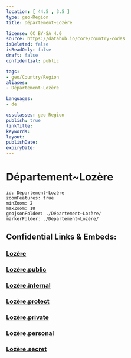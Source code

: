 ```yaml
---
location: [ 44.5 , 3.5 ] 
type: geo-Region
title: Département~Lozère

license: CC BY-SA 4.0
source: https://datahub.io/core/country-codes
isDeleted: false
isReadOnly: false
draft: false
confidential: public

tags:
- geo/Country/Region
aliases:
- Département~Lozère

Languages:
- de

cssclasses: geo-Region
publish: true
linkTitle: 
keywords: 
layout: 
publishDate: 
expiryDate: 
---
```


# Département~Lozère

```leaflet
id: Département~Lozère
zoomFeatures: true 
minZoom: 2 
maxZoom: 18
geojsonFolder: ./Département~Lozère/
markerFolder: ./Département~Lozère/
```


## Confidential Links & Embeds: 

### [Lozère](/_Standards/Earth/Continent/Europe/Europe~West/France/regions~France/Occitanie/departments~Occitanie/Lozère.md) 

### [Lozère.public](/_public/Earth/Continent/Europe/Europe~West/France/regions~France/Occitanie/departments~Occitanie/Lozère.public.md) 

### [Lozère.internal](/_internal/Earth/Continent/Europe/Europe~West/France/regions~France/Occitanie/departments~Occitanie/Lozère.internal.md) 

### [Lozère.protect](/_protect/Earth/Continent/Europe/Europe~West/France/regions~France/Occitanie/departments~Occitanie/Lozère.protect.md) 

### [Lozère.private](/_private/Earth/Continent/Europe/Europe~West/France/regions~France/Occitanie/departments~Occitanie/Lozère.private.md) 

### [Lozère.personal](/_personal/Earth/Continent/Europe/Europe~West/France/regions~France/Occitanie/departments~Occitanie/Lozère.personal.md) 

### [Lozère.secret](/_secret/Earth/Continent/Europe/Europe~West/France/regions~France/Occitanie/departments~Occitanie/Lozère.secret.md)

